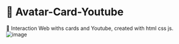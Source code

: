# 🐳 Avatar-Card-Youtube
🔷 Interaction Web withs cards and Youtube, created with html css js.
![image](https://user-images.githubusercontent.com/100095709/209411346-d17b0e04-2d59-4bc4-a103-b100aa7b38e9.png)

